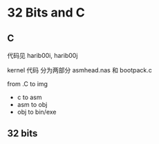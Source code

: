 # 32 Bits and C

## C
代码见 harib00i, harib00j

kernel 代码 分为两部分 asmhead.nas 和 bootpack.c


from .C to img
- c to asm
- asm to obj
- obj to bin/exe





## 32 bits


